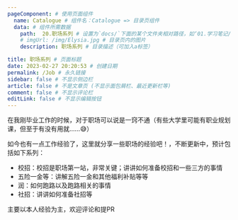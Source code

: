 ```yaml
---
pageComponent: # 使用页面组件
  name: Catalogue # 组件名：Catalogue => 目录页组件
  data: # 组件所需数据
    path:  20.职场系列 # 设置为`docs/`下面的某个文件夹相对路径，如‘01.学习笔记/01.前端’ 或 ’01.学习笔记‘ (有序号的要带序号)
    # imgUrl: /img/Elysia.jpg # 目录页内的图片
    description: 职场系列 # 目录描述（可加入a标签）

title: 职场系列 # 页面标题
date: 2023-02-27 20:20:53 # 创建日期
permalink: /Job # 永久链接
sidebar: false # 不显示侧边栏
article: false # 不是文章页 (不显示面包屑栏、最近更新栏等)
comment: false # 不显示评论栏
editLink: false # 不显示编辑按钮
---
```


在我刚毕业工作的时候，对于职场可以说是一窍不通（有些大学里可能有职业规划课，但至于有没有用就……😅）

如今也有一点工作经验了，这里就分享一些职场的经验吧！，不断更新中，预计包括如下系列：

* 校招：校招是职场第一站，非常关键；讲讲如何准备校招和一些三方的事情
* 五险一金等：讲解五险一金和其他福利补贴等等
* 润：如何跑路以及跑路相关的事情
* 社招：讲讲如何准备社招等

主要以本人经验为主，欢迎评论和提PR
